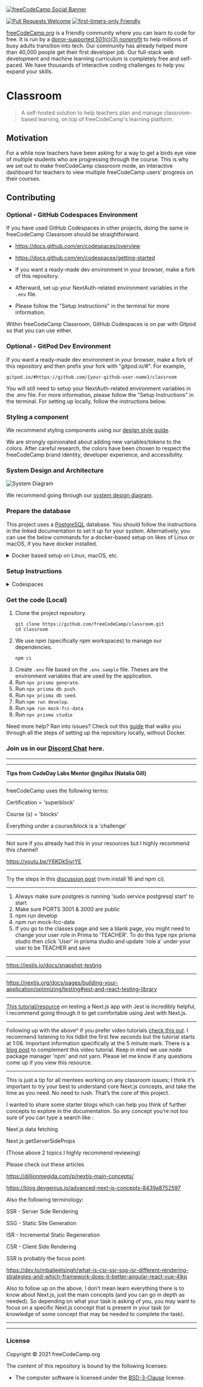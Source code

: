 [![freeCodeCamp Social Banner](https://s3.amazonaws.com/freecodecamp/wide-social-banner.png)](https://www.freecodecamp.org/)

[![Pull Requests Welcome](https://img.shields.io/badge/PRs-welcome-brightgreen.svg?style=flat)](http://makeapullrequest.com)
[![first-timers-only Friendly](https://img.shields.io/badge/first--timers--only-friendly-blue.svg)](http://www.firsttimersonly.com/)

[freeCodeCamp.org](https://www.freecodecamp.org) is a friendly community where you can learn to code for free. It is run by a [donor-supported 501(c)(3) nonprofit](https://www.freecodecamp.org/donate) to help millions of busy adults transition into tech. Our community has already helped more than 40,000 people get their first developer job. Our full-stack web development and machine learning curriculum is completely free and self-paced. We have thousands of interactive coding challenges to help you expand your skills.

# Classroom

> A self-hosted solution to help teachers plan and manage classroom-based learning, on top of freeCodeCamp's learning platform.

## Motivation

For a while now teachers have been asking for a way to get a birds eye view of multiple students who are progressing through the course. This is why we set out to make freeCodeCamp classroom mode, an interactive dashboard for teachers to view multiple freeCodeCamp users’ progress on their courses.

## Contributing

### Optional - GitHub Codespaces Environment

If you have used GitHub Codespaces in other projects, doing the same in freeCodeCamp Classroom should be straightforward.

- https://docs.github.com/en/codespaces/overview

- https://docs.github.com/en/codespaces/getting-started

- If you want a ready-made dev environment in your browser, make a fork of this repository.

- Afterward, set up your NextAuth-related environment variables in the `.env` file.

- Please follow the "Setup Instructions" in the terminal for more information.

Within freeCodeCamp Classroom, GitHub Codespaces is on par with Gitpod so that you can use either.

### Optional - GitPod Dev Environment

If you want a ready-made dev environment in your browser, make a fork of this repository and then prefix your fork with "gitpod.io/#". For example,

`gitpod.io/#https://github.com/{your-github-user-name}/classroom`

You will still need to setup your NextAuth-related environment variables in the .env file.
For more information, please follow the "Setup Instructions" in the terminal.
For setting up locally, follow the instructions below.

### Styling a component

We recommend styling components using our [design style guide](https://design-style-guide.freecodecamp.org/).

We are strongly opinionated about adding new variables/tokens to the colors. After careful research, the colors have been chosen to respect the freeCodeCamp brand identity, developer experience, and accessibility.

### System Design and Architecture

![System Diagram](https://github.com/freeCodeCamp/classroom/assets/44416323/8278d34f-af4d-48a0-bc2e-7f30c5ad011a)

We recommend going through our [system design diagram](https://www.canva.com/design/DAFo8ezu7W8/EfUE0hjSDuJHFRGnG9NOvQ/edit?utm_content=DAFo8ezu7W8&utm_campaign=designshare&utm_medium=link2&utm_source=sharebutton).

### Prepare the database

This project uses a [PostgreSQL](https://www.postgresql.org/) database. You should follow the instructions in the linked documentation to set it up for your system. Alternatively, you can use the below commands for a docker-based setup on likes of Linux or macOS, if you have docker installed.

<details>

<summary>Docker based setup on Linux, macOS, etc.</summary>

```console
# create a directory for the data
mkdir -p $HOME/docker/volumes/postgres

# start a container (this will use the "latest" tag. Use the version as needed)
docker run -it --name pgsql-classroom -e POSTGRES_PASSWORD=password -d --restart unless-stopped -p 5432:5432 -v $HOME/docker/volumes/postgres:/var/lib/postgresql/data postgres:latest

# change DATABASE_URL in your .env to
postgresql://postgres:password@localhost:5432/classroom
```

</details>

### Setup Instructions

<details>
<summary>Codespaces</summary>

1. Create a fork of the repository

2. Open the Codespace by navigatig to your fork > click 'Code' > click the 'Codespaces' tab > click 'Open with Codespaces'

3. After everything loads you should be able to see 3 URLs in your terminal 1. Mock user data URL, 2. Homepage URL and 3. Callback URL

4. Update the MOCK_USER_DATA_URL and the NEXTAUTH_URL(Homepage URL) variables in the .env file with the respective URLs

5. Setup an OAuth app via GitHub (you will add the client id and client secret to the .env file, see the following [documentation to setup an OAuth app](https://docs.github.com/en/apps/oauth-apps/building-oauth-apps/creating-an-oauth-app)) NOTE: use the Homepgae URL and the Callback URL to setup the app

6. Update the .env file with the client id and client secret from the OAauth app

7. Install Postgresql using the following commands

   1. sudo apt update
   2. sudo apt-get install postgresql-client
   3. sudo apt-get install postgresql postgresql-contrib

8. Run: npm run develop

9. Run: npm run mock-fcc-data

10. Run: sudo service postgresql start

11. Navigate to 'PORTS' and change 3000 and 3001 to be public

12. Verify you're able to see the UI and login via OAuth (some links may not work because we still have 1 last step after this)

13. Run: npx prisma studio

14. Under User > find your email and change ROLE to TEACHER and click the green button 'Save Changes'

Everything should be running now!

</details>

### Get the code (Local)

1. Clone the project repository.
   ```console
   git clone https://github.com/freeCodeCamp/classroom.git
   cd classroom
   ```
2. We use npm (specifically npm workspaces) to manage our dependencies.
   ```console
   npm ci
   ```
3. Create `.env` file based on the `.env.sample` file. Theses are the environment variables that are used by the application.
4. Run `npx prisma generate`.
5. Run `npx prisma db push`.
6. Run `npx prisma db seed`.
7. Run `npm run develop`.
8. Run `npm run mock-fcc-data`
9. Run `npx prisma studio`

Need more help? Ran into issues? Check out this [guide](https://docs.google.com/document/d/1apfjzfIwDAfg6QQf2KD1E1aeD-KU7DEllwnH9Levq4A/edit) that walks you through all the steps of setting up the repository locally, without Docker.

### Join us in our [Discord Chat](https://discord.gg/qcynkd4Edx) here.

---

---

**Tips from CodeDay Labs Mentor @ngillux (Natalia Gill)**

---

freeCodeCamp uses the following terms:

Certification = 'superblock'

Course (s) = 'blocks'

Everything under a course/block is a 'challenge'

---

Not sure if you already had this in your resources but I highly recommend this channel!

https://youtu.be/Y6KDk5iyrYE

---

Try the steps in this [discussion post](https://github.com/freeCodeCamp/classroom/discussions/333) (nvm install 16 and npm ci).

---

1. Always make sure postgres is running 'sudo service postgresql start' to start
2. Make sure PORTS 3001 & 3000 are public
3. npm run develop
4. npm run mock-fcc-data
5. If you go to the classes page and see a blank page, you might need to change your user role in Prima to 'TEACHER'. To do this type npx prisma studio then click 'User' in prisma studio and update 'role a' under your user to be TEACHER and save

---

https://jestjs.io/docs/snapshot-testing

---

https://nextjs.org/docs/pages/building-your-application/optimizing/testing#jest-and-react-testing-library

---

[This tutorial/resource](https://blog.logrocket.com/testing-next-js-apps-jest/) on testing a Next.js app with Jest is incredibly helpful, I recommend going through it to get comfortable using Jest with Next.js.

---

Following up with the above^ if you prefer video tutorials [check this out](https://www.youtube.com/watch?v=jQT0Xhgbql8). I recommend listening to his tidbit the first few seconds but the tutorial starts at 1:06. Important information specifically at the 5 minute mark. There is a [blog post](https://fek.io/blog/add-jest-testing-framework-to-an-existing-next-js-app/) to complement this video tutorial.
Keep in mind we use node package manager 'npm' and not yarn. Please let me know if any questions come up if you view this resource.

---

This is just a tip for all mentees working on any classroom issues; I think it’s important to try your best to understand core Next.js concepts, and take the time as you need. No need to rush. That’s the core of this project.

I wanted to share some starter blogs which can help you think of further concepts to explore in the documentation. So any concept you’re not too sure of you can type a search like :

Next.js data fetching

Next.js getServerSideProps

(Those above 2 topics I highly recommend reviewing)

Please check out these articles

https://dillionmegida.com/p/nextjs-main-concepts/

https://blog.devgenius.io/advanced-next-js-concepts-8439a8752597

Also the following terminology:

SSR - Server Side Rendering

SSG - Static Site Generation

ISR - Incremental Static Regeneration

CSR - Client Side Rendering

SSR is probably the focus point.

https://dev.to/mbaljeetsingh/what-is-csr-ssr-ssg-isr-different-rendering-strategies-and-which-framework-does-it-better-angular-react-vue-4lkp

Also to follow up on the above, I don’t mean learn everything there is to know about Next.js, just the main concepts (and you can go in depth as needed).
So depending on what your task is asking of you, you may want to focus on a specific Next.js concept that is present in your task (or knowledge of some concept that may be needed to complete the task).

---

---

### License

Copyright © 2021 freeCodeCamp.org

The content of this repository is bound by the following licenses:

- The computer software is licensed under the [BSD-3-Clause](LICENSE.md) license.

